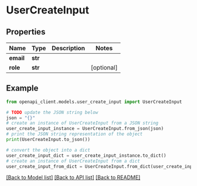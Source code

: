# UserCreateInput


## Properties

Name | Type | Description | Notes
------------ | ------------- | ------------- | -------------
**email** | **str** |  | 
**role** | **str** |  | [optional] 

## Example

```python
from openapi_client.models.user_create_input import UserCreateInput

# TODO update the JSON string below
json = "{}"
# create an instance of UserCreateInput from a JSON string
user_create_input_instance = UserCreateInput.from_json(json)
# print the JSON string representation of the object
print(UserCreateInput.to_json())

# convert the object into a dict
user_create_input_dict = user_create_input_instance.to_dict()
# create an instance of UserCreateInput from a dict
user_create_input_from_dict = UserCreateInput.from_dict(user_create_input_dict)
```
[[Back to Model list]](../README.md#documentation-for-models) [[Back to API list]](../README.md#documentation-for-api-endpoints) [[Back to README]](../README.md)


